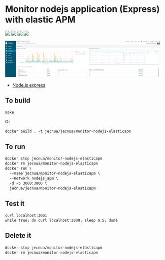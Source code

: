 # Monitor nodejs application (Express) with elastic APM

[![](https://images.microbadger.com/badges/image/jecnua/monitor-nodejs-elasticapm.svg)](https://microbadger.com/images/jecnua/monitor-nodejs-elasticapm "Get your own image badge on microbadger.com")
[![](https://images.microbadger.com/badges/version/jecnua/monitor-nodejs-elasticapm.svg)](https://microbadger.com/images/jecnua/monitor-nodejs-elasticapm "Get your own version badge on microbadger.com")
[![](https://images.microbadger.com/badges/commit/jecnua/monitor-nodejs-elasticapm.svg)](https://microbadger.com/images/jecnua/monitor-nodejs-elasticapm "Get your own commit badge on microbadger.com")
[![](https://images.microbadger.com/badges/license/jecnua/monitor-nodejs-elasticapm.svg)](https://microbadger.com/images/jecnua/monitor-nodejs-elasticapm "Get your own license badge on microbadger.com")

![Dashboard](images/kibana_dash.png)

- [Node.js express](https://www.elastic.co/guide/en/apm/agent/nodejs/current/express.html)

## To build

    make

Or

    docker build . -t jecnua/jecnua/monitor-nodejs-elasticapm

## To run

    docker stop jecnua/monitor-nodejs-elasticapm
    docker rm jecnua/monitor-nodejs-elasticapm
    docker run \
      --name jecnua/monitor-nodejs-elasticapm \
      --network nodejs_apm \
      -d -p 3000:3000 \
      jecnua/jecnua/monitor-nodejs-elasticapm

## Test it

    curl localhost:3001
    while true; do curl localhost:3000; sleep 0.5; done

## Delete it

    docker stop jecnua/monitor-nodejs-elasticapm
    docker rm jecnua/monitor-nodejs-elasticapm
